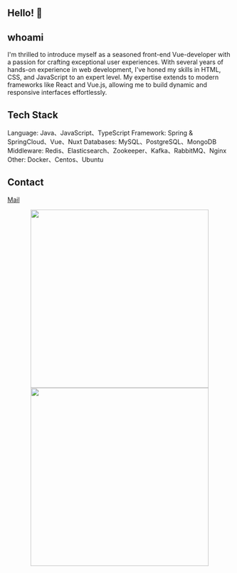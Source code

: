 
## Hello! 👋

## whoami
I'm thrilled to introduce myself as a seasoned front-end Vue-developer with a passion for crafting exceptional user experiences. 
With several years of hands-on experience in web development, I've honed my skills in HTML, CSS, and JavaScript to an expert level. 
My expertise extends to modern frameworks like React and Vue.js, allowing me to build dynamic and responsive interfaces effortlessly.

## Tech Stack
Language: Java、JavaScript、TypeScript
Framework: Spring & SpringCloud、Vue、Nuxt
Databases: MySQL、PostgreSQL、MongoDB
Middleware: Redis、Elasticsearch、Zookeeper、Kafka、RabbitMQ、Nginx
Other: Docker、Centos、Ubuntu

## Contact
[Mail](cruiter11235@outlook.com)

<html>
  <div align="center">    
    <img width="400px"
      src="https://github-readme-stats.vercel.app/api?username=Cruiter11235&hide_title=true&hide_border=true&show_icons=trueline_height=21&text_color=000&icon_color=000&bg_color=0,ea6161,ffc64d,fffc4d,52fa5a&theme=graywhite" /> 
  </div>
  <div align="center" >
        <img width="400px"
      src="https://github-readme-stats.vercel.app/api/top-langs/?username=anuraghazra&layout=pie" />
  </div>
</html>
